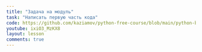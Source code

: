 ```yaml
---
title: "Задача на модуль"
task: "Написать первую часть кода"
code: https://github.com/kaziamov/python-free-course/blob/main/python-basic/0/0_starter.py
youtube: ixiO3_MzKX8
layout: lesson
comments: true
---
```

